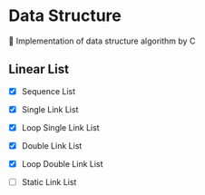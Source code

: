 # Data Structure
:triangular_ruler: Implementation of data structure algorithm by C

## Linear List

- [x] Sequence List
- [x] Single Link List
- [x] Loop Single Link List
- [x] Double Link List
- [x] Loop Double Link List
- [ ] Static Link List



